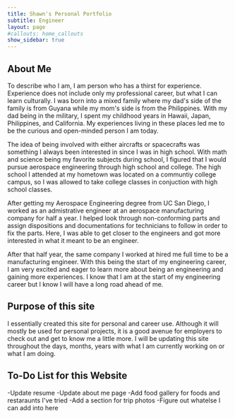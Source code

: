 ```yaml
---
title: Shawn's Personal Portfolio
subtitle: Engineer
layout: page
#callouts: home_callouts
show_sidebar: true
---
```


## About Me

To describe who I am, I am person who has a thirst for experience. Experience does not include only my professional career, but what I can learn culturally. I was born into a mixed family where my dad's side of the family is from Guyana while my mom's side is from the Philippines. With my dad being in the military, I spent my childhood years in Hawaii, Japan, Philippines, and California. My experiences living in these places led me to be the curious and open-minded person I am today.

The idea of being involved with either aircrafts or spacecrafts was something I always been interested in since I was in high school. With math and science being my favorite subjects during school, I figured that I would pursue aerospace engineering through high school and college. The high school I attended at my hometown was located on a communtiy college campus, so I was allowed to take college classes in conjuction with high school classes.

After getting my Aerospace Engineering degree from UC San Diego, I worked as an admistrative engineer at an aerospace manufacturing company for half a year. I helped look through non-conforming parts and assign dispositions and documentations for technicians to follow in order to fix the parts. Here, I was able to get closer to the engineers and got more interested in what it meant to be an engineer.

After that half year, the same company I worked at hired me full time to be a manufacturing engineer. With this being the start of my engineering career, I am very excited and eager to learn more about being an engineering and gaining more experiences. I know that I am at the start of my engineering career but I know I will have a long road ahead of me.

## Purpose of this site

I essentially created this site for personal and career use. Although it will mostly be used for personal projects, it is a good avenue for employers to check out and get to know me a little more. I will be updating this site throughout the days, months, years with what I am currently working on or what I am doing.

## To-Do List for this Website

-Update resume
-Update about me page
-Add food gallery for foods and restaraunts I've tried
-Add a section for trip photos
-Figure out whatelse I can add into here
